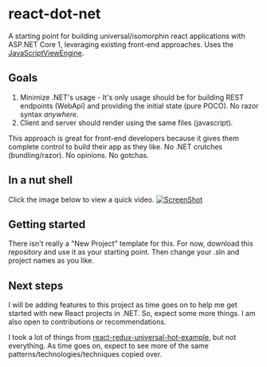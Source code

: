 # react-dot-net
A starting point for building universal/isomorphin react applications with ASP.NET Core 1, leveraging existing front-end approaches. Uses the [JavaScriptViewEngine](https://github.com/pauldotknopf/javascriptviewengine).

## Goals

1. Minimize .NET's usage - It's only usage should be for building REST endpoints (WebApi) and providing the initial state (pure POCO). No razor syntax *anywhere*.
2. Client and server should render using the same files (javascript).

This approach is great for front-end developers because it gives them complete control to build their app as they like. No .NET crutches (bundling/razor). No opinions. No gotchas.

## In a nut shell

Click the image below to view a quick video.
[![ScreenShot](https://thumbs.gfycat.com/SaltySpiritedFoxterrier-poster.jpg)](https://gfycat.com/SaltySpiritedFoxterrier)

## Getting started

There isn't really a "New Project" template for this. For now, download this repository and use it as your starting point. Then change your .sln and project names as you like.

## Next steps

I will be adding features to this project as time goes on to help me get started with new React projects in .NET. So, expect some more things. I am also open to contributions or recommendations.

I took a lot of things from [react-redux-universal-hot-example](https://github.com/erikras/react-redux-universal-hot-example), but not everything. As time goes on, expect to see more of the same patterns/technologies/techniques copied over.
